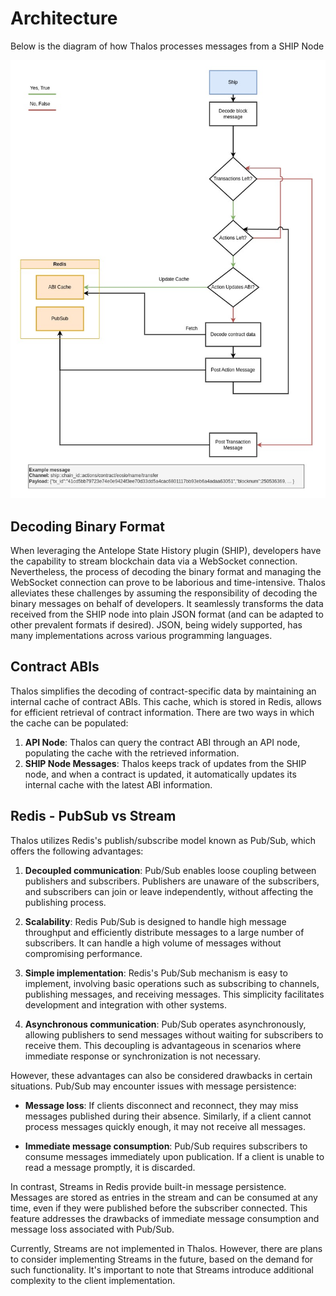 # Architecture

Below is the diagram of how Thalos processes messages from a SHIP Node

![overview](./overview.jpg)

## Decoding Binary Format

When leveraging the Antelope State History plugin (SHIP), developers have the capability to stream blockchain data via a WebSocket connection.
Nevertheless, the process of decoding the binary format and managing the WebSocket connection can prove to be laborious and time-intensive.
Thalos alleviates these challenges by assuming the responsibility of decoding the binary messages on behalf of developers.
It seamlessly transforms the data received from the SHIP node into plain JSON format (and can be adapted to other prevalent formats if desired).
JSON, being widely supported, has many implementations across various programming languages.

## Contract ABIs

Thalos simplifies the decoding of contract-specific data by maintaining an internal cache of contract ABIs. This cache, which is stored in Redis, allows for efficient retrieval of contract information. There are two ways in which the cache can be populated:

1. **API Node**: Thalos can query the contract ABI through an API node, populating the cache with the retrieved information.
2. **SHIP Node Messages**: Thalos keeps track of updates from the SHIP node, and when a contract is updated, it automatically updates its internal cache with the latest ABI information.

## Redis - PubSub vs Stream

Thalos utilizes Redis's publish/subscribe model known as Pub/Sub, which offers the following advantages:

1. **Decoupled communication**: Pub/Sub enables loose coupling between publishers and subscribers. Publishers are unaware of the subscribers, and subscribers can join or leave independently, without affecting the publishing process.

2. **Scalability**: Redis Pub/Sub is designed to handle high message throughput and efficiently distribute messages to a large number of subscribers. It can handle a high volume of messages without compromising performance.

3. **Simple implementation**: Redis's Pub/Sub mechanism is easy to implement, involving basic operations such as subscribing to channels, publishing messages, and receiving messages. This simplicity facilitates development and integration with other systems.

4. **Asynchronous communication**: Pub/Sub operates asynchronously, allowing publishers to send messages without waiting for subscribers to receive them. This decoupling is advantageous in scenarios where immediate response or synchronization is not necessary.

However, these advantages can also be considered drawbacks in certain situations. Pub/Sub may encounter issues with message persistence:

- **Message loss**: If clients disconnect and reconnect, they may miss messages published during their absence. Similarly, if a client cannot process messages quickly enough, it may not receive all messages.

- **Immediate message consumption**: Pub/Sub requires subscribers to consume messages immediately upon publication. If a client is unable to read a message promptly, it is discarded.

In contrast, Streams in Redis provide built-in message persistence. Messages are stored as entries in the stream and can be consumed at any time, even if they were published before the subscriber connected.
This feature addresses the drawbacks of immediate message consumption and message loss associated with Pub/Sub.

Currently, Streams are not implemented in Thalos. However, there are plans to consider implementing Streams in the future, based on the demand for such functionality. It's important to note that Streams introduce additional complexity to the client implementation.